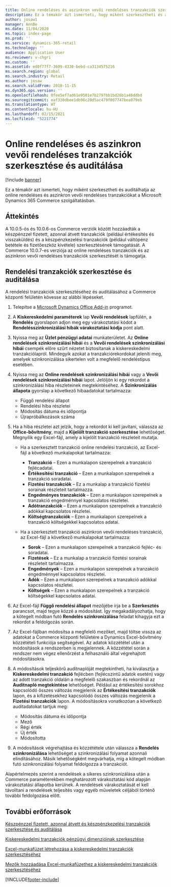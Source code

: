 ```yaml
---
title: Online rendeléses és aszinkron vevői rendeléses tranzakciók szerkesztése és auditálása
description: Ez a témakör azt ismerteti, hogy miként szerkesztheti és auditálhatja az online rendeléses és aszinkron vevői rendeléses tranzakciókat a Microsoft Dynamics 365 Commerce szolgáltatásban.
author: josaw1
manager: AnnBe
ms.date: 11/04/2020
ms.topic: index-page
ms.prod: ''
ms.service: dynamics-365-retail
ms.technology: ''
audience: Application User
ms.reviewer: v-chgri
ms.custom: ''
ms.assetid: ed0f77f7-3609-4330-bebd-ca3134575216
ms.search.region: global
ms.search.industry: Retail
ms.author: josaw
ms.search.validFrom: 2018-11-15
ms.dyn365.ops.version: ''
ms.openlocfilehash: 0fee5ef7ad61e9581e7b2797bb1bd26b1a48ddbd
ms.sourcegitcommit: eaf330dbee1db96c20d5ac479f007747bea079eb
ms.translationtype: HT
ms.contentlocale: hu-HU
ms.lasthandoff: 02/15/2021
ms.locfileid: "5221774"
---
```

# <a name="edit-and-audit-online-order-and-asynchronous-customer-order-transactions"></a>Online rendeléses és aszinkron vevői rendeléses tranzakciók szerkesztése és auditálása

[!include [banner](../includes/banner.md)]

Ez a témakör azt ismerteti, hogy miként szerkesztheti és auditálhatja az online rendeléses és aszinkron vevői rendeléses tranzakciókat a Microsoft Dynamics 365 Commerce szolgáltatásban.

## <a name="overview"></a>Áttekintés

A 10.0.5-ös és 10.0.6-os Commerce verziók között hozzáadták a készpénzzel fizetett, azonnal átvett tranzakciók (például értékesítés és visszaküldés) és a készpénzkezelési tranzakciók (például váltópénz betétele és fizetőeszköz kivétele) szerkesztésének támogatását. A Commerce 10.0.7-es verziója az online rendeléses tranzakciók és az aszinkron vevői rendeléses tranzakciók szerkesztését is támogatja.

## <a name="edit-and-audit-order-transactions"></a>Rendelési tranzakciók szerkesztése és auditálása

A rendelési tranzakciók szerkesztéséhez és auditálásához a Commerce központi felületén kövesse az alábbi lépéseket.

1. Telepítse a [Microsoft Dynamics Office Add-in](https://appsource.microsoft.com/product/office/WA104379629?tab=Overview) programot.
1. A **Kiskereskedelmi paraméterek** lap **Vevői rendelések** lapfülén, a **Rendelés** gyorslapon adjon meg egy várakoztatási kódot a **Rendelésszinkronizálási hibák várakoztatási kódja** pont alatt.
1. Nyissa meg az **Üzlet pénzügyi adatai** munkaterületet. Az **Online rendelések szinkronizálási hibái** és a **Vevői rendelések szinkronizálási hibái** csempék előre szűrt nézetet biztosítanak a kiskereskedelmi tranzakciólapról. Mindegyik azokat a tranzakciórekordokat jeleníti meg, amelyek szinkronizálása sikertelen volt a megfelelő rendeléstípus esetében.
1. Nyissa meg az **Online rendelések szinkronizálási hibái** vagy a **Vevői rendelések szinkronizálási hibái** lapot. Jelöljön ki egy rekordot a szinkronizálási hiba részleteinek megtekintéséhez. A **Szinkronizálás állapota** gyorslap a következő hibaadatokat tartalmazza:

    - Függő rendelési állapot
    - Rendelési hiba részletei
    - Módosítás dátuma és időpontja
    - Újrapróbálkozások száma

1. Ha a hiba részletei azt jelzik, hogy a rekordot ki kell javítani, válassza az **Office-bővítmény**, majd a **Kijelölt tranzakció szerkesztése** lehetőséget. Megnyílik egy Excel-fájl, amely a kijelölt tranzakció részleteit mutatja.

    - Ha a szerkesztett tranzakció online rendelési tranzakció, az Excel-fájl a következő munkalapokat tartalmazza:

        - **Tranzakció** – Ezen a munkalapon szerepelnek a tranzakció fejlécadatai.
        - **Értékesítési tranzakció** – Ezen a munkalapon szerepelnek a tranzakció soradatai.
        - **Fizetési tranzakciók** – Ez a munkalap a tranzakció fizetési sorainak részleteit tartalmazza.
        - **Engedményes tranzakciók** – Ezen a munkalapon szerepelnek a tranzakció engedménnyel kapcsolatos részletei.
        - **Adótranzakciók** – Ezen a munkalapon szerepelnek a tranzakció adókkal kapcsolatos részletei.
        - **Költségtranzakciók** – Ezen a munkalapon szerepelnek a tranzakció költségekkel kapcsolatos adatai.

    - Ha a szerkesztett tranzakció aszinkron vevői rendeléses tranzakció, az Excel-fájl a következő munkalapokat tartalmazza:

        - **Sorok** – Ezen a munkalapon szerepelnek a tranzakció fejléc- és soradatai.
        - **Fizetések** – Ez a munkalap a tranzakció fizetési sorainak részleteit tartalmazza.
        - **Engedmények** – Ezen a munkalapon szerepelnek a tranzakció engedménnyel kapcsolatos részletei.
        - **Adók** – Ezen a munkalapon szerepelnek a tranzakció adókkal kapcsolatos részletei.
        - **Költségek** – Ezen a munkalapon szerepelnek a tranzakció költségekkel kapcsolatos adatai.

1. Az Excel-fájl **Függő rendelési állapot** mezőjébe írja be a **Szerkesztés** parancsot, majd tegye közzé a módosítást. Így megakadályozhatja, hogy a kötegelt módban futó **Rendelés szinkronizálása** feladat kihagyja ezt a rekordot a feldolgozás során.
1. Az Excel-fájlban módosítsa a megfelelő mezőket, majd töltse vissza az adatokat a Commerce központi felületére a Dynamics Excel-bővítmény közzétételi funkciója segítségével. Az adatok közzététel után a módosítások a rendszerben is megjelennek. A közzététel során a rendszer nem végez ellenőrzést a felhasználó által végrehajtott módosításokra.
1. A módosítások teljeskörű auditnaplóját megtekintheti, ha kiválasztja a **Kiskereskedelmi tranzakció** fejlécben (fejlécszintű adatok esetén) vagy az adott tranzakció oldalán a megfelelő szakaszban és rekordnál az **Auditnapló megtekintése** lehetőséget. Például az értékesítési sorokhoz kapcsolódó összes változás megjelenik az **Értékesítési tranzakciók** lapon, és a kifizetésekhez kapcsolódó összes változás megjelenik a **Fizetési tranzakciók** lapon. A módosításokra vonatkozóan a következő auditadatokat tartjuk meg:

    - Módosítás dátuma és időpontja
    - Mező
    - Régi érték
    - Új érték
    - Módosította

1. A módosítások végrehajtása és közzététele után válassza a **Rendelés szinkronizálása** lehetőséget a szinkronizálási folyamat azonnali elindításához. Másik lehetőségként megvárhatja, míg a kötegelt módban futó szinkronizálási folyamat feldolgozza a tranzakciót.

Alapértelmezés szerint a rendelések a sikeres szinkronizálása után a Commerce paraméterekben meghatározott várakoztatási kód alapján várakoztatási állapotba kerülnek. A rendelések várakoztatását el kell távolítani a rendelések teljesítés vagy egyéb műveletek céljából történő további feldolgozása előtt.

## <a name="additional-resources"></a>További erőforrások

[Készpénzzel fizetett, azonnal átvett és készpénzkezelési tranzakciók szerkesztése és auditálása](edit-cash-trans.md)

[Kiskereskedelmi tranzakciók pénzügyi dimenzióinak szerkesztése](edit-financial-dim.md)

[Excel-munkafüzet létrehozása a kiskereskedelmi tranzakciók szerkesztéséhez](create-excel-edit.md)

[Mezők hozzáadása Excel-munkafüzethez a kiskereskedelmi tranzakciók szerkesztéséhez](add-fields-excel.md)


[!INCLUDE[footer-include](../includes/footer-banner.md)]